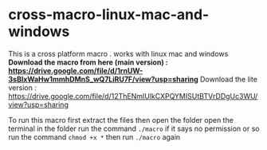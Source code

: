 # cross-macro-linux-mac-and-windows
This is a cross platform macro . works with linux mac and windows 
**Download the macro from here (main version) : https://drive.google.com/file/d/1rnUW-3sBIxWaHw1mmhDMnS_wQ7LiRU7F/view?usp=sharing**
Download the lite version : https://drive.google.com/file/d/12ThENmIUlkCXPQYMISUtBTVrDDgUc3WU/view?usp=sharing

To run this macro first extract the files 
then open the folder
open the terminal in the folder 
run the command ```./macro```
if it says no permission or so 
run the command ```chmod +x *```
then run `./macro` again

